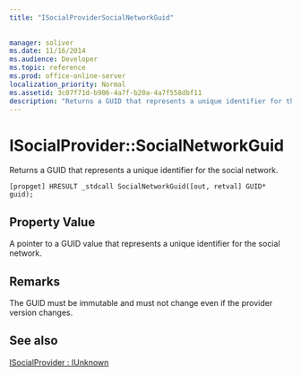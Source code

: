 ```yaml
---
title: "ISocialProviderSocialNetworkGuid"
 
 
manager: soliver
ms.date: 11/16/2014
ms.audience: Developer
ms.topic: reference
ms.prod: office-online-server
localization_priority: Normal
ms.assetid: 3c07f71d-b906-4a7f-b20a-4a7f558dbf11
description: "Returns a GUID that represents a unique identifier for the social network."
---
```


# ISocialProvider::SocialNetworkGuid

Returns a GUID that represents a unique identifier for the social network.
  
```
[propget] HRESULT _stdcall SocialNetworkGuid([out, retval] GUID* guid);
```

## Property Value

A pointer to a GUID value that represents a unique identifier for the social network.
  
## Remarks

The GUID must be immutable and must not change even if the provider version changes.
  
## See also



[ISocialProvider : IUnknown](isocialprovideriunknown.md)

